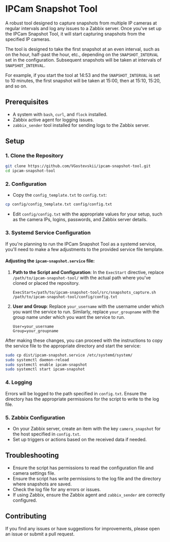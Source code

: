 # IPCam Snapshot Tool

A robust tool designed to capture snapshots from multiple IP cameras at regular intervals and log any issues to a Zabbix server.
Once you've set up the IPCam Snapshot Tool, it will start capturing snapshots from the specified IP cameras. 

The tool is designed to take the first snapshot at an even interval, such as on the hour, half-past the hour, etc., depending on the `SNAPSHOT_INTERVAL` set in the configuration. Subsequent snapshots will be taken at intervals of `SNAPSHOT_INTERVAL`.

For example, if you start the tool at 14:53 and the `SNAPSHOT_INTERVAL` is set to 10 minutes, the first snapshot will be taken at 15:00, then at 15:10, 15:20, and so on.

## Prerequisites

- A system with `bash`, `curl`, and `flock` installed.
- Zabbix active agent for logging issues.
- `zabbix_sender` tool installed for sending logs to the Zabbix server.

## Setup

### 1. Clone the Repository

```bash
git clone https://github.com/VGostevskii/ipcam-snapshot-tool.git
cd ipcam-snapshot-tool
```

### 2. Configuration
- Copy the `config_template.txt` to `config.txt`:

```bash
cp config/config_template.txt config/config.txt
```

- Edit `config/config.txt` with the appropriate values for your setup, such as the camera IPs, logins, passwords, and Zabbix server details.

### 3. Systemd Service Configuration

If you're planning to run the IPCam Snapshot Tool as a systemd service, you'll need to make a few adjustments to the provided service file template.

#### Adjusting the `ipcam-snapshot.service` file:

1. **Path to the Script and Configuration**:
   In the `ExecStart` directive, replace `/path/to/ipcam-snapshot-tool/` with the actual path where you've cloned or placed the repository.

   ```
   ExecStart=/path/to/ipcam-snapshot-tool/src/snapshots_capture.sh /path/to/ipcam-snapshot-tool/config/config.txt
   ```

2. **User and Group**:
   Replace `your_username` with the username under which you want the service to run. Similarly, replace `your_groupname` with the group name under which you want the service to run.

   ```
   User=your_username
   Group=your_groupname
   ```

After making these changes, you can proceed with the instructions to copy the service file to the appropriate directory and start the service:

```bash
sudo cp dist/ipcam-snapshot.service /etc/systemd/system/
sudo systemctl daemon-reload
sudo systemctl enable ipcam-snapshot
sudo systemctl start ipcam-snapshot
```

### 4. Logging

Errors will be logged to the path specified in `config.txt`. Ensure the directory has the appropriate permissions for the script to write to the log file.

### 5. Zabbix Configuration

- On your Zabbix server, create an item with the key `camera_snapshot` for the host specified in `config.txt`.
- Set up triggers or actions based on the received data if needed.

## Troubleshooting

- Ensure the script has permissions to read the configuration file and camera settings file.
- Ensure the script has write permissions to the log file and the directory where snapshots are saved.
- Check the log file for any errors or issues.
- If using Zabbix, ensure the Zabbix agent and `zabbix_sender` are correctly configured.

## Contributing

If you find any issues or have suggestions for improvements, please open an issue or submit a pull request.
